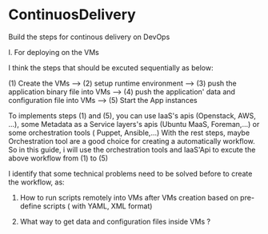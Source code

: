 # ContinuosDelivery
Build the steps for continous delivery on DevOps

I. For deploying on the VMs

I think the steps that should be excuted sequentially as below:

(1) Create the VMs --> (2) setup runtime environment --> (3) push the application binary file into VMs --> (4) push the application' data and configuration file into VMs --> (5) Start the App instances

To implements steps (1) and (5), you can use IaaS's apis (Openstack, AWS, ...), some Metadata as a Service layers's apis (Ubuntu MaaS, Foreman,...) or some orchestration tools ( Puppet, Ansible,...)
With the rest steps, maybe Orchestration tool are a good choice for creating a automatically workflow.
So in this guide, i will use the orchestration tools and IaaS'Api to excute the above workflow from (1) to (5)

I identify that some technical problems need to be solved before to create the workflow, as:

1. How to run scripts remotely into VMs after VMs creation based on pre-define scripts ( with YAML, XML format)

2. What way to get data and configuration files inside VMs ?
